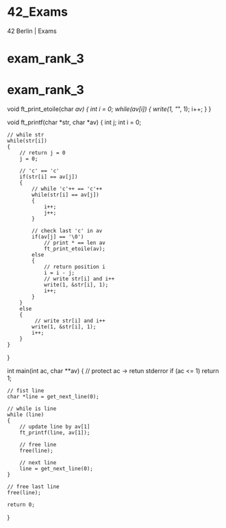 # 42_Exams
42 Berlin | Exams
# exam_rank_3
# exam_rank_3


void    ft_print_etoile(char    *av)
{
    int i = 0;
    while(av[i])
    {
        write(1, "*", 1);
        i++;
    }
}

void    ft_printf(char *str, char *av)
{
    int j;
    int i = 0;

    // while str
    while(str[i])
    {
        // return j = 0
        j = 0;

        // 'c' == 'c'
        if(str[i] == av[j])
        {
            // while 'c'++ == 'c'++
            while(str[i] == av[j])
            {
                i++;
                j++;
            }

            // check last 'c' in av
            if(av[j] == '\0')
                // print * == len av
                ft_print_etoile(av);
            else
            {
                // return position i 
                i = i - j;
                // write str[i] and i++
                write(1, &str[i], 1);
                i++;
            }
        }
        else
        {
             // write str[i] and i++
            write(1, &str[i], 1);
            i++;
        }
    }
}

int main(int ac, char **av)
{
    // protect ac -> retun stderror
    if (ac <= 1)
        return 1;

    // fist line
    char *line = get_next_line(0);

    // while is line
    while (line)
    {
        // update line by av[1]
        ft_printf(line, av[1]);

        // free line
        free(line);

        // next line
        line = get_next_line(0);
    }

    // free last line
    free(line);

    return 0;
}